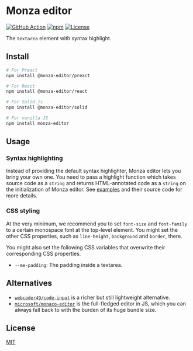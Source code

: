 # Monza editor

[![GitHub Action](https://img.shields.io/github/actions/workflow/status/raviqqe/monza-editor/test.yaml?branch=main&style=flat-square)](https://github.com/raviqqe/monza-editor/actions)
[![npm](https://img.shields.io/npm/v/monza-editor?style=flat-square)](https://www.npmjs.com/package/monza-editor)
[![License](https://img.shields.io/github/license/raviqqe/monza-editor.svg?style=flat-square)](https://github.com/raviqqe/monza-editor/blob/main/LICENSE)

The `textarea` element with syntax highlight.

## Install

```sh
# For Preact
npm install @monza-editor/preact

# For React
npm install @monza-editor/react

# For Solid.js
npm install @monza-editor/solid

# For vanilla JS
npm install monza-editor
```

## Usage

### Syntax highlighting

Instead of providing the default syntax highlighter, Monza editor lets you bring your own one.
You need to pass a highlight function which takes source code as a `string` and returns HTML-annotated code as a `string` on the initialization of Monza editor.
See [examples](https://raviqqe.com/monza-editor/#examples) and their source code for more details.

### CSS styling

At the very minimum, we recommend you to set `font-size` and `font-family` to a certain monospace font at the top-level element.
You might set the other CSS properties, such as `line-height`, `background` and `border`, there.

You might also set the following CSS variables that overwrite their corresponding CSS properties.

- `--me-padding`: The padding inside a textarea.

## Alternatives

- [`webcoder49/code-input`](https://github.com/webcoder49/code-input) is a richer but still lightweight alternative.
- [`microsoft/monaco-editor`](https://github.com/microsoft/monaco-editor) is the full-fledged editor in JS, which you can always fall back to with the burden of its huge bundle size.

## License

[MIT](https://github.com/raviqqe/monza-editor/blob/main/LICENSE)
